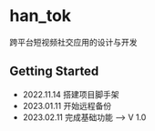 # han_tok

跨平台短视频社交应用的设计与开发

## Getting Started

* 2022.11.14 搭建项目脚手架
* 2023.01.11 开始远程备份
* 2023.02.11 完成基础功能 --> V 1.0
